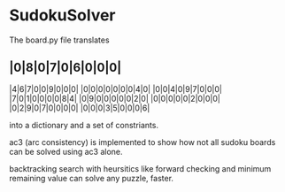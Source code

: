 # SudokuSolver

The board.py file translates 

  |0|8|0|7|0|6|0|0|0|
  -------------------
  |4|6|7|0|0|9|0|0|0|
  |0|0|0|0|0|0|0|4|0|
  |0|0|4|0|9|7|0|0|0|
  |7|0|1|0|0|0|0|8|4|
  |0|9|0|0|0|0|0|2|0|
  |0|0|0|0|0|2|0|0|0|
  |0|2|9|0|7|0|0|0|0|
  |0|0|0|3|5|0|0|0|6|
  
into a dictionary and a set of constriants.

ac3 (arc consistency) is implemented to show how not all sudoku boards can be solved using ac3 alone.

backtracking search with heursitics like forward checking and minimum remaining value can solve any puzzle, faster.
  
